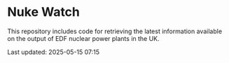 # Nuke Watch

This repository includes code for retrieving the latest information available on the output of EDF nuclear power plants in the UK.

Last updated: 2025-05-15 07:15